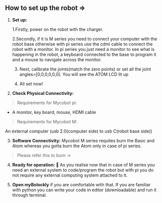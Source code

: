 ## How to set up the robot =>

1. **Set up:**

    1.Firstly, power on the robot with the charger.

    2.Secondly, if it is M series you need to connect your computer with the robot base otherwise with pi series use the cdmi cable to connect the robot with a monitor. In pi series you just need a monitor to see what is happening in the robot, a keyboard connected to the base to program it and a mouse to navigate across the monitor.

    3. Next, calibrate the joints(match the zero points) or set all the joint angles=[0,0,0,0,0,0]. You will see the ATOM LCD lit up
  
    4. All set now! 

2. **Check Physical Connectivity:**

  > Requirements for Mycobot pi:
  > 
  - A monitor, key board, mouse, HDMI cable

  >Requirements for Mycobot M:
  >
  An external computer (usb 2.0(computer side) to usb C(robot base side))

3. **Software Connectivity:**
Mycobot M series requites burn the Basic and Atom whereas you gotta burn the Atom only in case of pi series.

> Please refer this to burn ->

4. **Ready for operation: :tada:**
As you realise now that in case of M series you need an external system to code/program the robot but with pi you do not require any external computing system attached to it. 

5. **Open myBolockly** if you are comfortable with that. If you are familiar with python you can write your code in editor (downloadable) and run it through terminal.


